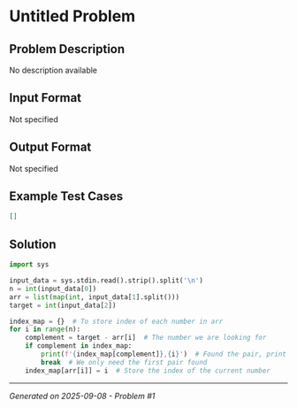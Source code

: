 # Untitled Problem

## Problem Description
No description available

## Input Format
Not specified

## Output Format
Not specified

## Example Test Cases
```json
[]
```

## Solution
```python
import sys

input_data = sys.stdin.read().strip().split('\n')
n = int(input_data[0])
arr = list(map(int, input_data[1].split()))
target = int(input_data[2])

index_map = {}  # To store index of each number in arr
for i in range(n):
    complement = target - arr[i]  # The number we are looking for
    if complement in index_map:
        print(f'{index_map[complement]},{i}')  # Found the pair, print their indices
        break  # We only need the first pair found
    index_map[arr[i]] = i  # Store the index of the current number
```

---
*Generated on 2025-09-08 - Problem #1*